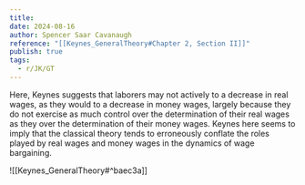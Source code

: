 ```yaml
---
title: 
date: 2024-08-16
author: Spencer Saar Cavanaugh
reference: "[[Keynes_GeneralTheory#Chapter 2, Section II]]"
publish: true
tags:
  - r/JK/GT
---
```

Here, Keynes suggests that laborers may not actively to a decrease in real wages, as they would to a decrease in money wages, largely because they do not exercise as much control over the determination of their real wages as they over the determination of their money wages. Keynes here seems to imply that the classical theory tends to erroneously conflate the roles played by real wages and money wages in the dynamics of wage bargaining. 

![[Keynes_GeneralTheory#^baec3a]]